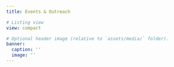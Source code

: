```yaml
---
title: Events & Outreach

# Listing view
view: compact

# Optional header image (relative to `assets/media/` folder).
banner:
  caption: ''
  image: ''
---
```



